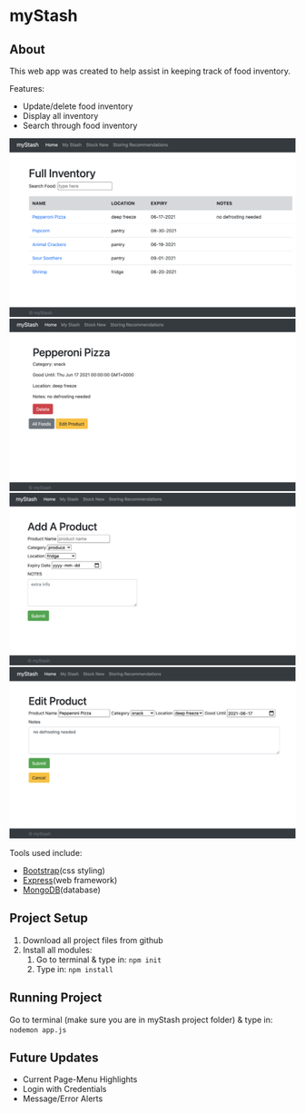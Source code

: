 # myStash

## About
This web app was created to help assist in keeping track of food inventory. 

Features:
* Update/delete food inventory
* Display all inventory
* Search through food inventory

![Image of myStash index inventory page](assets/myStash-screen-3.png)
![Image of myStash product info page](assets/myStash-screen-4.png)
![Image of myStash add product page](assets/myStash-screen-2.png)
![Image of myStash inventory page](assets/myStash-screen-1.png)


Tools used include:
* [Bootstrap](https://getbootstrap.com/)(css styling)
* [Express](https://expressjs.com/)(web framework)
* [MongoDB](https://www.mongodb.com/community)(database)

## Project Setup

1. Download all project files from github 
2. Install all modules: 
    1. Go to terminal & type in: `npm init`
    2. Type in: `npm install` 

## Running Project
Go to terminal (make sure you are in myStash project folder) & type in: `nodemon app.js`

## Future Updates
* Current Page-Menu Highlights
* Login with Credentials
* Message/Error Alerts